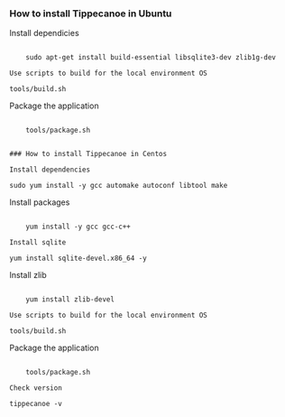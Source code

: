 ### How to install Tippecanoe in Ubuntu

Install dependicies
```

	sudo apt-get install build-essential libsqlite3-dev zlib1g-dev

Use scripts to build for the local environment OS
```

	tools/build.sh

Package the application
```

	tools/package.sh


### How to install Tippecanoe in Centos

Install dependencies

```

	sudo yum install -y gcc automake autoconf libtool make

Install packages

```

	yum install -y gcc gcc-c++

Install sqlite
```

	yum install sqlite-devel.x86_64 -y

Install zlib
```

	yum install zlib-devel

Use scripts to build for the local environment OS
```

    tools/build.sh

Package the application
```

    tools/package.sh

Check version
```

	tippecanoe -v
	
